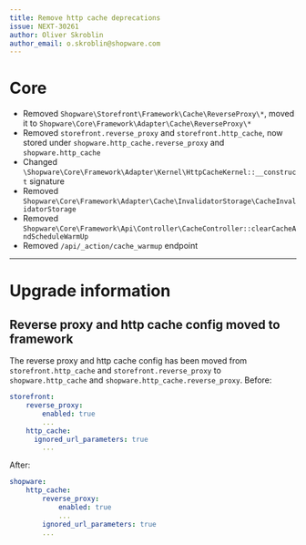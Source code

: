 ```yaml
---
title: Remove http cache deprecations
issue: NEXT-30261
author: Oliver Skroblin
author_email: o.skroblin@shopware.com
---
```


# Core
* Removed `Shopware\Storefront\Framework\Cache\ReverseProxy\*`, moved it to `Shopware\Core\Framework\Adapter\Cache\ReverseProxy\*`
* Removed `storefront.reverse_proxy` and `storefront.http_cache`, now stored under `shopware.http_cache.reverse_proxy` and `shopware.http_cache`
* Changed `\Shopware\Core\Framework\Adapter\Kernel\HttpCacheKernel::__construct` signature
* Removed `Shopware\Core\Framework\Adapter\Cache\InvalidatorStorage\CacheInvalidatorStorage`
* Removed `Shopware\Core\Framework\Api\Controller\CacheController::clearCacheAndScheduleWarmUp` 
* Removed `/api/_action/cache_warmup` endpoint
___
# Upgrade information
## Reverse proxy and http cache config moved to framework 

The reverse proxy and http cache config has been moved from `storefront.http_cache` and `storefront.reverse_proxy`  to `shopware.http_cache` and `shopware.http_cache.reverse_proxy`.
Before:
```yaml
storefront:
    reverse_proxy:
        enabled: true
        ...
    http_cache:
      ignored_url_parameters: true
        ...
```
After:
```yaml
shopware:
    http_cache:
        reverse_proxy:
            enabled: true
            ...
        ignored_url_parameters: true
        ...
```